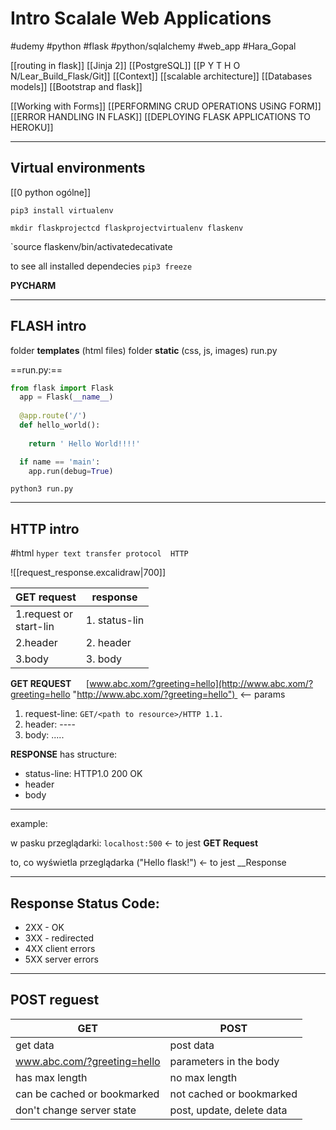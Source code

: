 

# Intro Scalale Web Applications
#udemy
#python  #flask  #python/sqlalchemy  #web_app
#Hara_Gopal 


[[routing in flask]]
[[Jinja 2]]
[[PostgreSQL]]
[[P Y T H O N/Lear_Build_Flask/Git]]
[[Context]]
[[scalable architecture]]
[[Databases models]]
[[Bootstrap and flask]]

[[Working with Forms]]
[[PERFORMING CRUD OPERATIONS USiNG FORM]]
[[ERROR HANDLING IN FLASK]]
[[DEPLOYING FLASK APPLICATIONS TO HEROKU]]

---

## Virtual environments
[[0 python ogólne]]


`pip3 install virtualenv  `

`mkdir flaskprojectcd flaskprojectvirtualenv flaskenv  `

`source flaskenv/bin/activatedecativate  

to see all installed dependecies
`pip3 freeze`

__PYCHARM__

---

## FLASH intro
  folder **templates** (html files)
  folder **static** (css, js, images) 
  run.py
 
==run.py:==
```py
from flask import Flask
  app = Flask(__name__)
       
  @app.route('/')
  def hello_world():
    
    return ' Hello World!!!!'

  if name == 'main':
    app.run(debug=True)  

```   

`python3 run.py`


---

## HTTP intro

#html 
`hyper text transfer protocol  HTTP`

![[request_response.excalidraw|700]]

  GET request   |    response
--------------- | ---------------- 
 1.request or <br> start-lin | 1. status-lin
 2.header | 2. header
 3.body | 3. body

**GET REQUEST**      [www.abc.xom/?greeting=hello](http://www.abc.xom/?greeting=hello "http://www.abc.xom/?greeting=hello")  <-- params   
1. request-line: `GET/<path to resource>/HTTP 1.1.`
2. header: ----
3. body: .....

__RESPONSE__ has structure:  
- status-line: HTTP1.0 200 OK  
- header  
-  body 

---
example:

w pasku przeglądarki: `localhost:500` <- to jest __GET Request__

to, co wyświetla przeglądarka ("Hello flask!") <- to jest __Response


---

## Response Status Code:
- 2XX - OK
- 3XX - redirected
- 4XX client errors
- 5XX server errors

---

## POST reguest

GET | POST
----| ----
get data | post data
www.abc.com/?greeting=hello | parameters in the body
has max length | no max length
can be cached or bookmarked | not cached or bookmarked
don't change server state | post, update, delete data




























